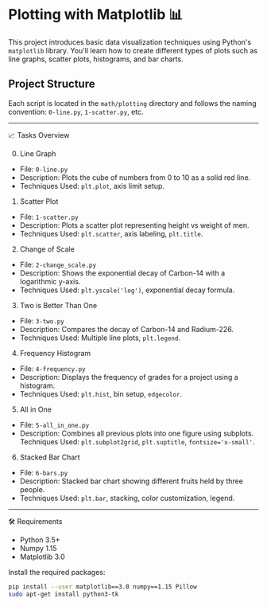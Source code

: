 # Plotting with Matplotlib 📊

This project introduces basic data visualization techniques using Python's `matplotlib` library. You'll learn how to create different types of plots such as line graphs, scatter plots, histograms, and bar charts.

## Project Structure

Each script is located in the `math/plotting` directory and follows the naming convention: `0-line.py`, `1-scatter.py`, etc.

---

📈 Tasks Overview

0.  Line Graph

- File: `0-line.py`
- Description: Plots the cube of numbers from 0 to 10 as a solid red line.
- Techniques Used: `plt.plot`, axis limit setup.

1. Scatter Plot

- File: `1-scatter.py`
- Description: Plots a scatter plot representing height vs weight of men.
- Techniques Used: `plt.scatter`, axis labeling, `plt.title`.

2. Change of Scale

- File: `2-change_scale.py`
- Description: Shows the exponential decay of Carbon-14 with a logarithmic y-axis.
- Techniques Used: `plt.yscale('log')`, exponential decay formula.

3. Two is Better Than One

- File: `3-two.py`
- Description: Compares the decay of Carbon-14 and Radium-226.
- Techniques Used: Multiple line plots, `plt.legend`.

4. Frequency Histogram

- File: `4-frequency.py`
- Description: Displays the frequency of grades for a project using a histogram.
- Techniques Used: `plt.hist`, bin setup, `edgecolor`.

5. All in One

- File: `5-all_in_one.py`
- Description: Combines all previous plots into one figure using subplots.
  Techniques Used: `plt.subplot2grid`, `plt.suptitle`, `fontsize='x-small'`.

6. Stacked Bar Chart

- File: `6-bars.py`
- Description: Stacked bar chart showing different fruits held by three people.
- Techniques Used: `plt.bar`, stacking, color customization, legend.

---

🛠 Requirements

- Python 3.5+
- Numpy 1.15
- Matplotlib 3.0

Install the required packages:

```bash
pip install --user matplotlib==3.0 numpy==1.15 Pillow
sudo apt-get install python3-tk
```
